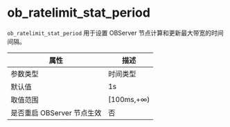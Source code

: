 # ob_ratelimit_stat_period 


`ob_ratelimit_stat_period` 用于设置 OBServer 节点计算和更新最大带宽的时间间隔。


|        属性        |     描述      |
|------------------|-------------|
| 参数类型             | 时间类型        |
| 默认值              | 1s          |
| 取值范围             | \[100ms,+∞) |
| 是否重启 OBServer 节点生效 | 否           |


